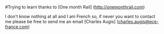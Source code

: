  #Trying to learn thanks to [One month Rail] (http://onemonthrail.com)

 I don't know nothing at all and I am French so, if never you want to contact me please be free to send me an email
 [Charles Augis] (charles.augis@ece-france.com)
